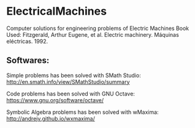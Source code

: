 # ElectricalMachines
Computer solutions for engineering problems of Electric Machines
Book Used: Fitzgerald, Arthur Eugene, et al. Electric machinery. Máquinas eléctricas. 1992.

## Softwares:
Simple problems has been solved with SMath Studio: http://en.smath.info/view/SMathStudio/summary

Code problems has been solved with GNU Octave: https://www.gnu.org/software/octave/

Symbolic Algebra problems has been solved with wMaxima: http://andrejv.github.io/wxmaxima/
